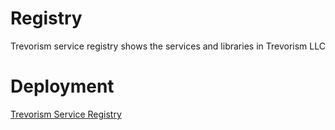 # Registry

Trevorism service registry shows the services and libraries in Trevorism LLC

# Deployment

[Trevorism Service Registry](http://registry.datastore.trevorism.com/)